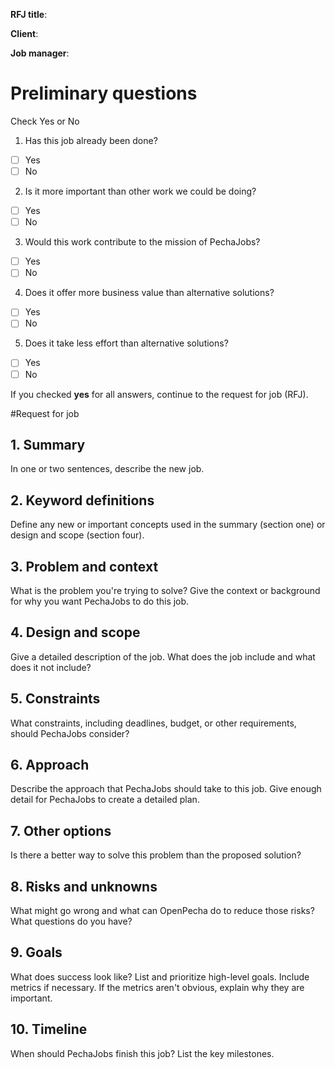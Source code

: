 **RFJ title**:

**Client**:

**Job manager**:

# Preliminary questions
Check Yes or No

1. Has this job already been done?
- [ ] Yes
- [ ] No
2. Is it more important than other work we could be doing?
- [ ] Yes
- [ ] No
3. Would this work contribute to the mission of PechaJobs?
- [ ] Yes
- [ ] No
4. Does it offer more business value than alternative solutions?
- [ ] Yes
- [ ] No
5. Does it take less effort than alternative solutions?
- [ ] Yes
- [ ] No

If you checked **yes** for all answers, continue to the request for job (RFJ).

#Request for job

## 1. Summary

In one or two sentences, describe the new job.

## 2. Keyword definitions

Define any new or important concepts used in the summary (section one) or design and scope (section four).

## 3. Problem and context

What is the problem you're trying to solve? Give the context or background for why you want PechaJobs to do this job.

## 4. Design and scope

Give a detailed description of the job. What does the job include and what does it not include?

## 5. Constraints

What constraints, including deadlines, budget, or other requirements, should PechaJobs consider?

## 6. Approach

Describe the approach that PechaJobs should take to this job. Give enough detail for PechaJobs to create a detailed plan.

## 7. Other options

Is there a better way to solve this problem than the proposed solution?

## 8. Risks and unknowns

What might go wrong and what can OpenPecha do to reduce those risks? What questions do you have?

## 9. Goals

What does success look like? List and prioritize high-level goals. Include metrics if necessary. If the metrics aren't obvious, explain why they are important.

## 10. Timeline

When should PechaJobs finish this job? List the key milestones.
